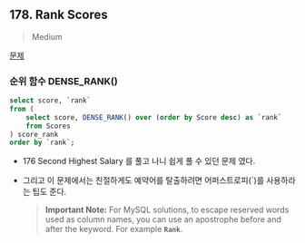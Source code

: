 ## 178. Rank Scores

> Medium

[문제](https://leetcode.com/problems/rank-scores/)



### 순위 함수 DENSE_RANK()

```sql
select score, `rank`
from (
    select score, DENSE_RANK() over (order by Score desc) as `rank`
    from Scores
) score_rank
order by `rank`;
```

- 176 Second Highest Salary 를 풀고 나니 쉽게 풀 수 있던 문제 였다.

- 그리고 이 문제에서는 친절하게도 예약어를 탈출하려면 어퍼스트로피(`)를 사용하라는 팁도 준다.

  > **Important Note:** For MySQL solutions, to escape reserved words used as column names, you can use an apostrophe before and after the keyword. For example **`Rank`**.


